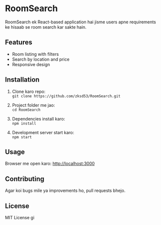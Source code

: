 # RoomSearch

RoomSearch ek React-based application hai jisme users apne requirements ke hisaab se room search kar sakte hain.

## Features

- Room listing with filters
- Search by location and price
- Responsive design

## Installation

1. Clone karo repo:  
   `git clone https://github.com/zksd53/RoomSearch.git`

2. Project folder me jao:  
   `cd RoomSearch`

3. Dependencies install karo:  
   `npm install`

4. Development server start karo:  
   `npm start`

## Usage

Browser me open karo: [http://localhost:3000](http://localhost:3000)

## Contributing

Agar koi bugs mile ya improvements ho, pull requests bhejo.

## License

MIT License
gi